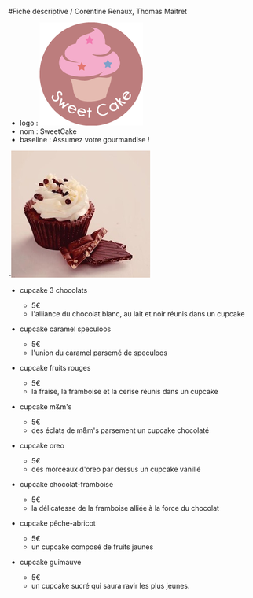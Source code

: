 #Fiche descriptive / Corentine Renaux, Thomas Maitret
- logo :
![logo cupcake](/Produits/logo-boutique.png)
- nom : SweetCake
- baseline : Assumez votre gourmandise !

 -![logo cupcake 3 chocolats](/Produits/cupcake-3-chocolats.jpg)
  - cupcake 3 chocolats
    - 5€
     - l'alliance du chocolat blanc, au lait et noir réunis dans un cupcake  
    
 - cupcake caramel speculoos
   - 5€
    - l'union du caramel parsemé de speculoos
    
 - cupcake fruits rouges
   - 5€
    - la fraise, la framboise et la cerise réunis dans un cupcake
    
 - cupcake m&m's
   - 5€
    - des éclats de m&m's parsement un cupcake chocolaté
    
 - cupcake oreo
   - 5€
    - des morceaux d'oreo par dessus un cupcake vanillé
    
 - cupcake chocolat-framboise
   - 5€
    - la délicatesse de la framboise alliée à la force du chocolat
    
 - cupcake pêche-abricot 
   - 5€
    - un cupcake composé de fruits jaunes
    
 - cupcake guimauve
   - 5€
    - un cupcake sucré qui saura ravir les plus jeunes. 
   
   

